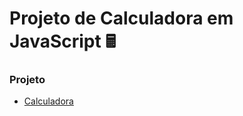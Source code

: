 # Projeto de Calculadora em JavaScript 🖩

### Projeto

- [Calculadora](https://github.com/RFATeixeira/projeto-calculadora-js/tree/master/calculadora-js)

